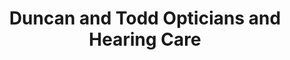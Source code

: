 ---
title: "Duncan and Todd Opticians and Hearing Care"
url: /ellon/duncan-and-todd-opticians-and-hearing-care/
shop: optician
---